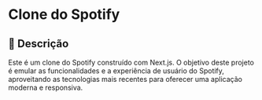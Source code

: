 # Clone do Spotify

## 🎵 Descrição

Este é um clone do Spotify construído com Next.js. O objetivo deste projeto é emular as funcionalidades e a experiência de usuário do Spotify, aproveitando as tecnologias mais recentes para oferecer uma aplicação moderna e responsiva.
